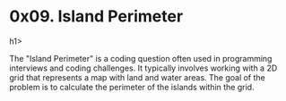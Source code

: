 <h1>0x09. Island Perimeter</h1>h1>
<P>The "Island Perimeter" is a coding question often used in programming interviews and coding challenges. It typically involves working with a 2D grid that represents a map with land and water areas. The goal of the problem is to calculate the perimeter of the islands within the grid.</P>